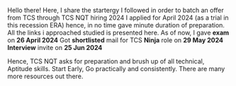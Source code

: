 Hello there!
 Here, I share the startergy I followed in order to batch an offer from TCS through TCS NQT hiring 2024
I applied for April 2024 (as a trial in this recession ERA)
hence, in no time gave minute duration of preparation.
All the links i approached studied is presented here.
As of now,
I gave **exam** on **26 April 2024**
Got **shortlisted** mail for TCS **Ninja** role on **29 May 2024**
**Interview** invite on **25 Jun 2024**


Hence,
TCS NQT asks for preparation and brush up of all technical, Aptitude skills.
Start Early, Go practically and consistently.
There are many more resources out there.
